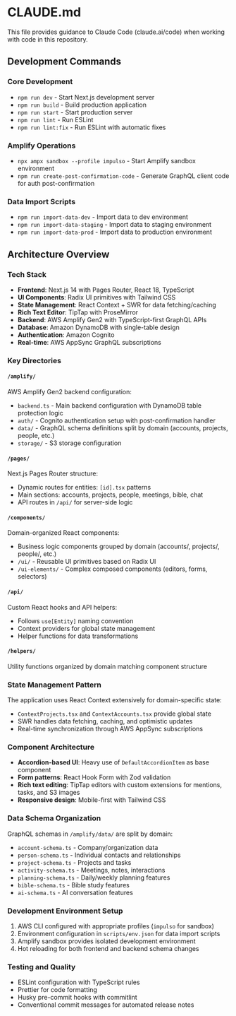 # CLAUDE.md

This file provides guidance to Claude Code (claude.ai/code) when working with code in this repository.

## Development Commands

### Core Development
- `npm run dev` - Start Next.js development server
- `npm run build` - Build production application
- `npm run start` - Start production server
- `npm run lint` - Run ESLint
- `npm run lint:fix` - Run ESLint with automatic fixes

### Amplify Operations
- `npx ampx sandbox --profile impulso` - Start Amplify sandbox environment
- `npm run create-post-confirmation-code` - Generate GraphQL client code for auth post-confirmation

### Data Import Scripts
- `npm run import-data-dev` - Import data to dev environment
- `npm run import-data-staging` - Import data to staging environment  
- `npm run import-data-prod` - Import data to production environment

## Architecture Overview

### Tech Stack
- **Frontend**: Next.js 14 with Pages Router, React 18, TypeScript
- **UI Components**: Radix UI primitives with Tailwind CSS
- **State Management**: React Context + SWR for data fetching/caching
- **Rich Text Editor**: TipTap with ProseMirror
- **Backend**: AWS Amplify Gen2 with TypeScript-first GraphQL APIs
- **Database**: Amazon DynamoDB with single-table design
- **Authentication**: Amazon Cognito
- **Real-time**: AWS AppSync GraphQL subscriptions

### Key Directories

#### `/amplify/`  
AWS Amplify Gen2 backend configuration:
- `backend.ts` - Main backend configuration with DynamoDB table protection logic
- `auth/` - Cognito authentication setup with post-confirmation handler
- `data/` - GraphQL schema definitions split by domain (accounts, projects, people, etc.)
- `storage/` - S3 storage configuration

#### `/pages/`
Next.js Pages Router structure:
- Dynamic routes for entities: `[id].tsx` patterns
- Main sections: accounts, projects, people, meetings, bible, chat
- API routes in `/api/` for server-side logic

#### `/components/`
Domain-organized React components:
- Business logic components grouped by domain (accounts/, projects/, people/, etc.)
- `/ui/` - Reusable UI primitives based on Radix UI
- `/ui-elements/` - Complex composed components (editors, forms, selectors)

#### `/api/`
Custom React hooks and API helpers:
- Follows `use[Entity]` naming convention
- Context providers for global state management
- Helper functions for data transformations

#### `/helpers/`
Utility functions organized by domain matching component structure

### State Management Pattern

The application uses React Context extensively for domain-specific state:
- `ContextProjects.tsx` and `ContextAccounts.tsx` provide global state
- SWR handles data fetching, caching, and optimistic updates
- Real-time synchronization through AWS AppSync subscriptions

### Component Architecture

- **Accordion-based UI**: Heavy use of `DefaultAccordionItem` as base component
- **Form patterns**: React Hook Form with Zod validation
- **Rich text editing**: TipTap editors with custom extensions for mentions, tasks, and S3 images
- **Responsive design**: Mobile-first with Tailwind CSS

### Data Schema Organization

GraphQL schemas in `/amplify/data/` are split by domain:
- `account-schema.ts` - Company/organization data
- `person-schema.ts` - Individual contacts and relationships  
- `project-schema.ts` - Projects and tasks
- `activity-schema.ts` - Meetings, notes, interactions
- `planning-schema.ts` - Daily/weekly planning features
- `bible-schema.ts` - Bible study features
- `ai-schema.ts` - AI conversation features

### Development Environment Setup

1. AWS CLI configured with appropriate profiles (`impulso` for sandbox)
2. Environment configuration in `scripts/env.json` for data import scripts
3. Amplify sandbox provides isolated development environment
4. Hot reloading for both frontend and backend schema changes

### Testing and Quality

- ESLint configuration with TypeScript rules
- Prettier for code formatting
- Husky pre-commit hooks with commitlint
- Conventional commit messages for automated release notes